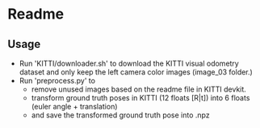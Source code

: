 # Readme
## Usage
- Run 'KITTI/downloader.sh' to download the KITTI visual odometry dataset and only keep the left camera color images (image_03 folder.)
- Run 'preprocess.py' to 
    - remove unused images based on the readme file in KITTI devkit.
    - transform ground truth poses in KITTI (12 floats [R|t]) into 6 floats (euler angle + translation)
    - and save the transformed ground truth pose into .npz
